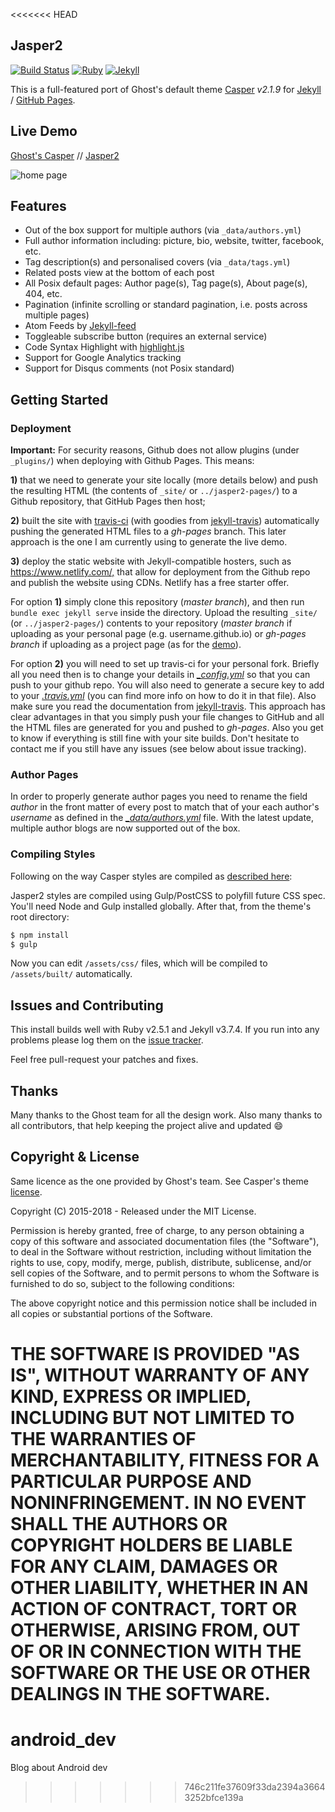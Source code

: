 <<<<<<< HEAD
## Jasper2

[![Build Status](https://travis-ci.org/jekyller/jasper2.svg?branch=master)](https://travis-ci.org/jekyller/jasper2)
[![Ruby](https://img.shields.io/badge/ruby-2.5.1-blue.svg?style=flat)](http://travis-ci.org/jekyller/jasper2)
[![Jekyll](https://img.shields.io/badge/jekyll-3.7.4-blue.svg?style=flat)](http://travis-ci.org/jekyller/jasper2)

This is a full-featured port of Ghost's default theme [Casper](https://github.com/tryghost/casper)
*v2.1.9* for [Jekyll](https://jekyllrb.com/) / [GitHub Pages](https://pages.github.com/).

## Live Demo

[Ghost's Casper](https://demo.ghost.io) // [Jasper2](https://jekyller.github.io/jasper2)

![home page](https://raw.githubusercontent.com/jekyller/jasper2/master/assets/screenshot-desktop.jpg)


## Features

* Out of the box support for multiple authors (via `_data/authors.yml`)
* Full author information including: picture, bio, website, twitter, facebook, etc.
* Tag description(s) and personalised covers (via `_data/tags.yml`)
* Related posts view at the bottom of each post
* All Posix default pages: Author page(s), Tag page(s), About page(s), 404, etc.
* Pagination (infinite scrolling or standard pagination, i.e. posts across multiple pages)
* Atom Feeds by [Jekyll-feed](https://github.com/jekyll/jekyll-feed)
* Toggleable subscribe button (requires an external service)
* Code Syntax Highlight with [highlight.js](https://highlightjs.org/)
* Support for Google Analytics tracking
* Support for Disqus comments (not Posix standard)

## Getting Started

### Deployment

**Important:**  For security reasons, Github does not allow plugins (under `_plugins/`) when
deploying with Github Pages. This means:

**1)** that we need to generate your site locally (more details below) and push the resulting
HTML (the contents of `_site/` or `../jasper2-pages/`) to a Github repository, that GitHub Pages
then host;

**2)** built the site with [travis-ci](https://travis-ci.org/) (with goodies from
[jekyll-travis](https://github.com/mfenner/jekyll-travis)) automatically pushing the
generated HTML files to a *gh-pages* branch.
This later approach is the one I am currently using to generate the live demo.

**3)** deploy the static website with Jekyll-compatible hosters, such as <https://www.netlify.com/,> that allow for deployment from the Github repo and publish the website using CDNs. Netlify has a free starter offer.

For option **1)** simply clone this repository (*master branch*), and then run
`bundle exec jekyll serve` inside the directory. Upload the resulting `_site/` (or `../jasper2-pages/`)
contents to your repository (*master branch* if uploading as your personal page
(e.g. username.github.io) or *gh-pages branch* if uploading as a project page
(as for the [demo](https://github.com/jekyller/jasper2/tree/gh-pages)).

For option **2)** you will need to set up travis-ci for your personal fork. Briefly all you
need then is to change your details in *[\_config.yml](_config.yml)* so that you can push
to your github repo. You will also need to generate a secure key to add to your
*[.travis.yml](.travis.yml)* (you can find more info on how to do it in that file).
Also make sure you read the documentation from
[jekyll-travis](https://github.com/mfenner/jekyll-travis). This approach has clear
advantages in that you simply push your file changes to GitHub and all the HTML files
are generated for you and pushed to *gh-pages*. Also you get to know if everything is
still fine with your site builds. Don't hesitate to contact me if you still have any
issues (see below about issue tracking).

### Author Pages

In order to properly generate author pages you need to rename the field *author* in the
front matter of every post to match that of your each author's *username* as defined
in the *[\_data/authors.yml](_data/authors.yml)* file.
With the latest update, multiple author blogs are now supported out of the box.

### Compiling Styles

Following on the way Casper styles are compiled as [described here](https://github.com/tryghost/casper#development):

Jasper2 styles are compiled using Gulp/PostCSS to polyfill future CSS spec. You'll need Node and Gulp installed globally. After that, from the theme's root directory:

```bash
$ npm install
$ gulp
```

Now you can edit `/assets/css/` files, which will be compiled to `/assets/built/` automatically.

## Issues and Contributing

This install builds well with Ruby v2.5.1 and Jekyll v3.7.4. If you run into any problems
please log them on the [issue tracker](https://github.com/jekyller/jasper2/issues).

Feel free pull-request your patches and fixes.

## Thanks


Many thanks to the Ghost team for all the design work. Also many thanks to all contributors,
that help keeping the project alive and updated :smile:


## Copyright & License

Same licence as the one provided by Ghost's team. See Casper's theme [license](GHOST.txt).

Copyright (C) 2015-2018 - Released under the MIT License.

Permission is hereby granted, free of charge, to any person obtaining a copy of this software and associated documentation files (the "Software"), to deal in the Software without restriction, including without limitation the rights to use, copy, modify, merge, publish, distribute, sublicense, and/or sell copies of the Software, and to permit persons to whom the Software is furnished to do so, subject to the following conditions:

The above copyright notice and this permission notice shall be included in all copies or substantial portions of the Software.

THE SOFTWARE IS PROVIDED "AS IS", WITHOUT WARRANTY OF ANY KIND, EXPRESS OR IMPLIED, INCLUDING BUT NOT LIMITED TO THE WARRANTIES OF MERCHANTABILITY, FITNESS FOR A PARTICULAR PURPOSE AND
NONINFRINGEMENT. IN NO EVENT SHALL THE AUTHORS OR COPYRIGHT HOLDERS BE LIABLE FOR ANY CLAIM, DAMAGES OR OTHER LIABILITY, WHETHER IN AN ACTION OF CONTRACT, TORT OR OTHERWISE, ARISING FROM, OUT OF OR IN CONNECTION WITH THE SOFTWARE OR THE USE OR OTHER DEALINGS IN THE SOFTWARE.
=======
# android_dev
Blog about Android dev
>>>>>>> 746c211fe37609f33da2394a36643252bfce139a
